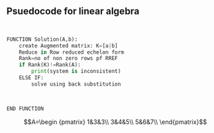 ## Psuedocode for linear algebra

```python


FUNCTION Solution(A,b):
    create Augmented matrix: K=[a|b]
    Reduce in Row reduced echelon form
    Rank=no of non zero rows pf RREF
    if Rank(K)!=Rank(A):
        print(system is inconsistent)
    ELSE IF:
        solve using back substitution



END FUNCTION
```

$$A=\begin {pmatrix}
    1&3&3\\
    3&4&5\\
    5&6&7\\
    \end{pmatrix}$$
